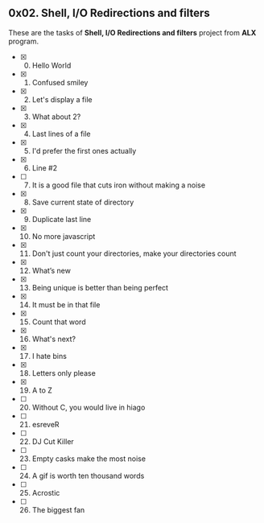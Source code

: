 ## 0x02. Shell, I/O Redirections and filters

These are the tasks of **Shell, I/O Redirections and filters** project from **ALX** program.

- [x] 0. Hello World
- [x] 1. Confused smiley
- [x] 2. Let's display a file
- [x] 3. What about 2?
- [x] 4. Last lines of a file
- [x] 5. I'd prefer the first ones actually
- [x] 6. Line #2
- [ ] 7. It is a good file that cuts iron without making a noise
- [x] 8. Save current state of directory
- [x] 9. Duplicate last line
- [x] 10. No more javascript
- [x] 11. Don't just count your directories, make your directories count
- [x] 12. What’s new
- [x] 13. Being unique is better than being perfect
- [x] 14. It must be in that file
- [x] 15. Count that word
- [x] 16. What's next?
- [x] 17. I hate bins
- [x] 18. Letters only please
- [x] 19. A to Z
- [ ] 20. Without C, you would live in hiago
- [ ] 21. esreveR
- [ ] 22. DJ Cut Killer
- [ ] 23. Empty casks make the most noise
- [ ] 24. A gif is worth ten thousand words
- [ ] 25. Acrostic
- [ ] 26. The biggest fan

